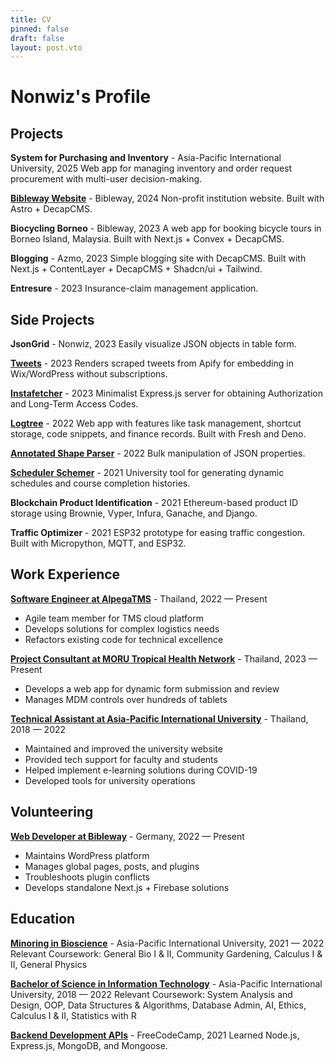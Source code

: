 ```yaml
---
title: CV
pinned: false
draft: false
layout: post.vto
---
```

# Nonwiz's Profile



## Projects

**System for Purchasing and Inventory** - Asia-Pacific International University, 2025
Web app for managing inventory and order request procurement with multi-user decision-making.

**[Bibleway Website](https://www.bibleway.de/en)** - Bibleway, 2024
Non-profit institution website. Built with Astro + DecapCMS.

**Biocycling Borneo** - Bibleway, 2023
A web app for booking bicycle tours in Borneo Island, Malaysia. Built with Next.js + Convex + DecapCMS.

**Blogging** - Azmo, 2023
Simple blogging site with DecapCMS. Built with Next.js + ContentLayer + DecapCMS + Shadcn/ui + Tailwind.

**Entresure** - 2023
Insurance-claim management application.
## Side Projects

**JsonGrid** - Nonwiz, 2023
Easily visualize JSON objects in table form.

**[Tweets](http://tweets.nonwiz.dev/)** - 2023
Renders scraped tweets from Apify for embedding in Wix/WordPress without subscriptions.

**[Instafetcher](https://github.com/nonwiz/instafetcher)** - 2023
Minimalist Express.js server for obtaining Authorization and Long-Term Access Codes.

**[Logtree](https://github.com/nonwiz/logtree)** - 2022
Web app with features like task management, shortcut storage, code snippets, and finance records. Built with Fresh and Deno.

**[Annotated Shape Parser](https://alp.nonwiz.dev/)** - 2022
Bulk manipulation of JSON properties.

**[Scheduler Schemer](https://github.com/nonwiz/scheduleschemer)** - 2021
University tool for generating dynamic schedules and course completion histories.

**Blockchain Product Identification** - 2021
Ethereum-based product ID storage using Brownie, Vyper, Infura, Ganache, and Django.

**Traffic Optimizer** - 2021
ESP32 prototype for easing traffic congestion. Built with Micropython, MQTT, and ESP32.

## Work Experience

**[Software Engineer at AlpegaTMS](https://www.alpegagroup.com/en/)** - Thailand, 2022 — Present

- Agile team member for TMS cloud platform
- Develops solutions for complex logistics needs
- Refactors existing code for technical excellence

**[Project Consultant at MORU Tropical Health Network](https://www.tropmedres.ac)** - Thailand, 2023 — Present

- Develops a web app for dynamic form submission and review
- Manages MDM controls over hundreds of tablets

**[Technical Assistant at Asia-Pacific International University](http://www.apiu.edu)** - Thailand, 2018 — 2022

- Maintained and improved the university website
- Provided tech support for faculty and students
- Helped implement e-learning solutions during COVID-19
- Developed tools for university operations

## Volunteering

**[Web Developer at Bibleway](https://bibleway.de/)** - Germany, 2022 — Present

- Maintains WordPress platform
- Manages global pages, posts, and plugins
- Troubleshoots plugin conflicts
- Develops standalone Next.js + Firebase solutions

## Education

**[Minoring in Bioscience](https://apiu.edu)** - Asia-Pacific International University, 2021 — 2022
Relevant Coursework: General Bio I & II, Community Gardening, Calculus I & II, General Physics

**[Bachelor of Science in Information Technology](https://apiu.edu)** - Asia-Pacific International University, 2018 — 2022
Relevant Coursework: System Analysis and Design, OOP, Data Structures & Algorithms, Database Admin, AI, Ethics, Calculus I & II, Statistics with R

**[Backend Development APIs](https://www.freecodecamp.org/certification/nonwiz/back-end-development-and-apis)** - FreeCodeCamp, 2021
Learned Node.js, Express.js, MongoDB, and Mongoose.